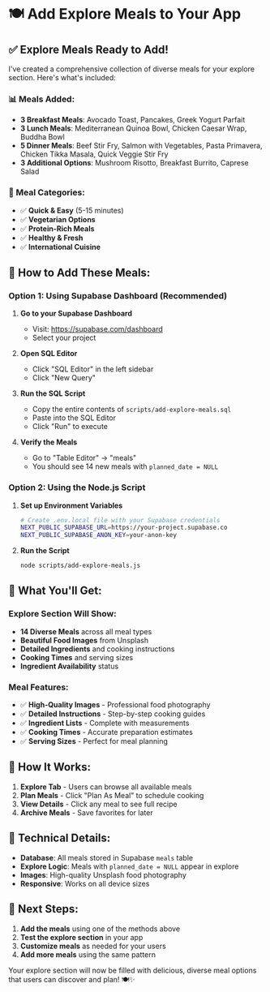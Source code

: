 # 🍽️ Add Explore Meals to Your App

## ✅ **Explore Meals Ready to Add!**

I've created a comprehensive collection of diverse meals for your explore section. Here's what's included:

### **📊 Meals Added:**
- **3 Breakfast Meals**: Avocado Toast, Pancakes, Greek Yogurt Parfait
- **3 Lunch Meals**: Mediterranean Quinoa Bowl, Chicken Caesar Wrap, Buddha Bowl
- **5 Dinner Meals**: Beef Stir Fry, Salmon with Vegetables, Pasta Primavera, Chicken Tikka Masala, Quick Veggie Stir Fry
- **3 Additional Options**: Mushroom Risotto, Breakfast Burrito, Caprese Salad

### **🎯 Meal Categories:**
- ✅ **Quick & Easy** (5-15 minutes)
- ✅ **Vegetarian Options** 
- ✅ **Protein-Rich Meals**
- ✅ **Healthy & Fresh**
- ✅ **International Cuisine**

## 🚀 **How to Add These Meals:**

### **Option 1: Using Supabase Dashboard (Recommended)**

1. **Go to your Supabase Dashboard**
   - Visit: https://supabase.com/dashboard
   - Select your project

2. **Open SQL Editor**
   - Click "SQL Editor" in the left sidebar
   - Click "New Query"

3. **Run the SQL Script**
   - Copy the entire contents of `scripts/add-explore-meals.sql`
   - Paste into the SQL Editor
   - Click "Run" to execute

4. **Verify the Meals**
   - Go to "Table Editor" → "meals"
   - You should see 14 new meals with `planned_date = NULL`

### **Option 2: Using the Node.js Script**

1. **Set up Environment Variables**
   ```bash
   # Create .env.local file with your Supabase credentials
   NEXT_PUBLIC_SUPABASE_URL=https://your-project.supabase.co
   NEXT_PUBLIC_SUPABASE_ANON_KEY=your-anon-key
   ```

2. **Run the Script**
   ```bash
   node scripts/add-explore-meals.js
   ```

## 🎉 **What You'll Get:**

### **Explore Section Will Show:**
- **14 Diverse Meals** across all meal types
- **Beautiful Food Images** from Unsplash
- **Detailed Ingredients** and cooking instructions
- **Cooking Times** and serving sizes
- **Ingredient Availability** status

### **Meal Features:**
- ✅ **High-Quality Images** - Professional food photography
- ✅ **Detailed Instructions** - Step-by-step cooking guides
- ✅ **Ingredient Lists** - Complete with measurements
- ✅ **Cooking Times** - Accurate preparation estimates
- ✅ **Serving Sizes** - Perfect for meal planning

## 📱 **How It Works:**

1. **Explore Tab** - Users can browse all available meals
2. **Plan Meals** - Click "Plan As Meal" to schedule cooking
3. **View Details** - Click any meal to see full recipe
4. **Archive Meals** - Save favorites for later

## 🔧 **Technical Details:**

- **Database**: All meals stored in Supabase `meals` table
- **Explore Logic**: Meals with `planned_date = NULL` appear in explore
- **Images**: High-quality Unsplash food photography
- **Responsive**: Works on all device sizes

## 🎯 **Next Steps:**

1. **Add the meals** using one of the methods above
2. **Test the explore section** in your app
3. **Customize meals** as needed for your users
4. **Add more meals** using the same pattern

Your explore section will now be filled with delicious, diverse meal options that users can discover and plan! 🍽️✨
